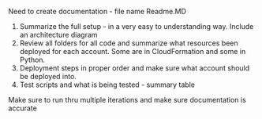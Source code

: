 Need to create documentation - file name Readme.MD
1. Summarize the full setup - in a very easy to understanding way. Include an architecture diagram
2. Review all folders for all code and summarize what resources been deployed for each account. Some are in CloudFormation and some in Python.
3. Deployment steps in proper order and make sure what account should be deployed into.
4. Test scripts and what is being tested - summary table

Make sure to run thru multiple iterations and make sure documentation is accurate